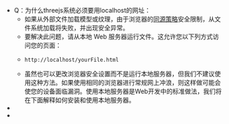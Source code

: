 - Q：为什么threejs系统必须要用localhost的网址：
	- 如果从外部文件加载模型或纹理，由于浏览器的[同源策略](http://en.wikipedia.org/wiki/Same_origin_policy)安全限制，从文件系统加载将失败，并出现安全异常。
	- 要解决此问题，请从本地 Web 服务器运行文件。这允许您以下列方式访问您的页面：
	- ```
	  http://localhost/yourFile.html
	  ```
	- 虽然也可以更改浏览器安全设置而不是运行本地服务器，但我们不建议使用这种方法。如果使用相同的浏览器进行常规网上冲浪，则这样做可能会使您的设备面临漏洞。使用本地服务器是Web开发中的标准做法，我们将在下面解释如何安装和使用本地服务器。
-
-